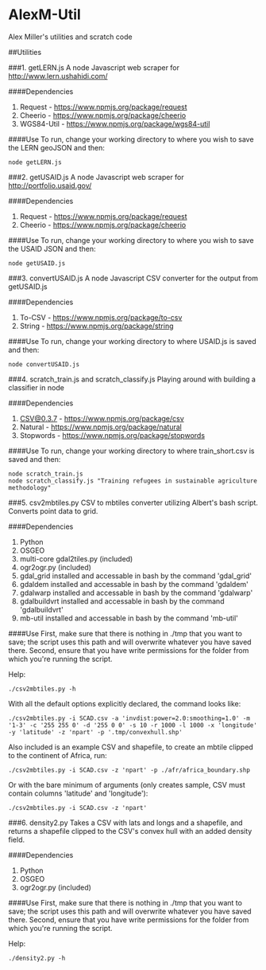AlexM-Util
==========

Alex Miller's utilities and scratch code

##Utilities

###1. getLERN.js
A node Javascript web scraper for http://www.lern.ushahidi.com/

####Dependencies
1. Request - https://www.npmjs.org/package/request
2. Cheerio - https://www.npmjs.org/package/cheerio
3. WGS84-Util - https://www.npmjs.org/package/wgs84-util

####Use
To run, change your working directory to where you wish to save the LERN geoJSON and then:

```
node getLERN.js
```

###2. getUSAID.js
A node Javascript web scraper for http://portfolio.usaid.gov/

####Dependencies
1. Request - https://www.npmjs.org/package/request
2. Cheerio - https://www.npmjs.org/package/cheerio

####Use
To run, change your working directory to where you wish to save the USAID JSON and then:

```
node getUSAID.js
```

###3. convertUSAID.js
A node Javascript CSV converter for the output from getUSAID.js

####Dependencies
1. To-CSV - https://www.npmjs.org/package/to-csv
2. String - https://www.npmjs.org/package/string

####Use
To run, change your working directory to where USAID.js is saved and then:

```
node convertUSAID.js
```

###4. scratch_train.js and scratch_classify.js
Playing around with building a classifier in node

####Dependencies
1. CSV@0.3.7 - https://www.npmjs.org/package/csv
2. Natural - https://www.npmjs.org/package/natural
3. Stopwords - https://www.npmjs.org/package/stopwords

####Use
To run, change your working directory to where train_short.csv is saved and then:

```
node scratch_train.js
node scratch_classify.js "Training refugees in sustainable agriculture methodology"
```

###5. csv2mbtiles.py
CSV to mbtiles converter utilizing Albert's bash script. Converts point data to grid.

####Dependencies
1. Python
2. OSGEO
3. multi-core gdal2tiles.py (included)
4. ogr2ogr.py (included)
5. gdal_grid installed and accessable in bash by the command 'gdal_grid'
6. gdaldem installed and accessable in bash by the command 'gdaldem'
7. gdalwarp installed and accessable in bash by the command 'gdalwarp'
8. gdalbuildvrt installed and accessable in bash by the command 'gdalbuildvrt'
9. mb-util installed and accessable in bash by the command 'mb-util'

####Use
First, make sure that there is nothing in ./tmp that you want to save; the script uses this path and will overwrite whatever you have saved there. Second, ensure that you have write permissions for the folder from which you're running the script.

Help:
```
./csv2mbtiles.py -h
```

With all the default options explicitly declared, the command looks like:
```
./csv2mbtiles.py -i SCAD.csv -a 'invdist:power=2.0:smoothing=1.0' -m '1-3' -c '255 255 0' -d '255 0 0' -s 10 -r 1000 -l 1000 -x 'longitude' -y 'latitude' -z 'npart' -p '.tmp/convexhull.shp'
```

Also included is an example CSV and shapefile, to create an mbtile clipped to the continent of Africa, run:
```
./csv2mbtiles.py -i SCAD.csv -z 'npart' -p ./afr/africa_boundary.shp
```

Or with the bare minimum of arguments (only creates sample, CSV must contain columns 'latitude' and 'longitude'):
```
./csv2mbtiles.py -i SCAD.csv -z 'npart'
```

###6. density2.py
Takes a CSV with lats and longs and a shapefile, and returns a shapefile clipped to the CSV's convex hull with an added density field.

####Dependencies
1. Python
2. OSGEO
3. ogr2ogr.py (included)

####Use
First, make sure that there is nothing in ./tmp that you want to save; the script uses this path and will overwrite whatever you have saved there. Second, ensure that you have write permissions for the folder from which you're running the script.

Help:
```
./density2.py -h
```